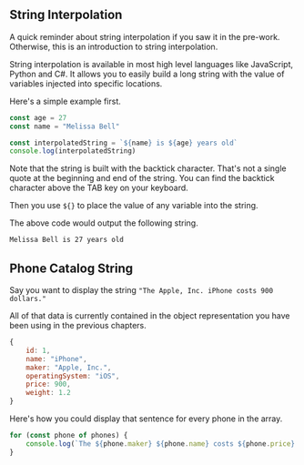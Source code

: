 ## String Interpolation

A quick reminder about string interpolation if you saw it in the pre-work. Otherwise, this is an introduction to string interpolation.

String interpolation is available in most high level languages like JavaScript, Python and C#. It allows you to easily build a long string with the value of variables injected into specific locations.

Here's a simple example first.

```js
const age = 27
const name = "Melissa Bell"

const interpolatedString = `${name} is ${age} years old`
console.log(interpolatedString)
```


Note that the string is built with the backtick character. That's not a single quote at the beginning and end of the string. You can find the backtick character above the TAB key on your keyboard.

Then you use `${}` to place the value of any variable into the string.

The above code would output the following string.

```txt
Melissa Bell is 27 years old
```

## Phone Catalog String

Say you want to display the string `"The Apple, Inc. iPhone costs 900 dollars."`

All of that data is currently contained in the object representation you have been using in the previous chapters.

```js
{
    id: 1,
    name: "iPhone",
    maker: "Apple, Inc.",
    operatingSystem: "iOS",
    price: 900,
    weight: 1.2
}
```

Here's how you could display that sentence for every phone in the array.

```js
for (const phone of phones) {
    console.log(`The ${phone.maker} ${phone.name} costs ${phone.price} dollars.`)
}
```
